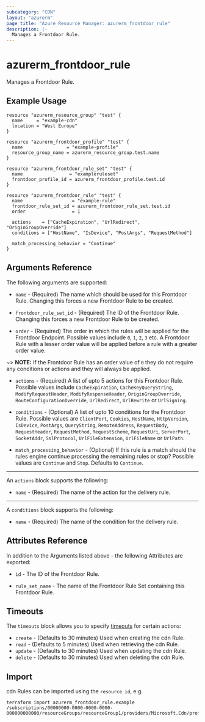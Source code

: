 ```yaml
---
subcategory: "CDN"
layout: "azurerm"
page_title: "Azure Resource Manager: azurerm_frontdoor_rule"
description: |-
  Manages a Frontdoor Rule.
---
```


# azurerm_frontdoor_rule

Manages a Frontdoor Rule.

## Example Usage

```hcl
resource "azurerm_resource_group" "test" {
  name     = "example-cdn"
  location = "West Europe"
}

resource "azurerm_frontdoor_profile" "test" {
  name                = "example-profile"
  resource_group_name = azurerm_resource_group.test.name
}

resource "azurerm_frontdoor_rule_set" "test" {
  name                 = "exampleruleset"
  frontdoor_profile_id = azurerm_frontdoor_profile.test.id
}

resource "azurerm_frontdoor_rule" "test" {
  name                  = "example-rule"
  frontdoor_rule_set_id = azurerm_frontdoor_rule_set.test.id
  order                 = 1

  actions    = ["CacheExpiration", "UrlRedirect", "OriginGroupOverride"]
  conditions = ["HostName", "IsDevice", "PostArgs", "RequestMethod"]

  match_processing_behavior = "Continue"
}
```

## Arguments Reference

The following arguments are supported:

* `name` - (Required) The name which should be used for this Frontdoor Rule. Changing this forces a new Frontdoor Rule to be created.

* `frontdoor_rule_set_id` - (Required) The ID of the Frontdoor Rule. Changing this forces a new Frontdoor Rule to be created.

* `order` - (Required) The order in which the rules will be applied for the Frontdoor Endpoint. Possible values include `0`, `1`, `2`, `3` etc. A Frontdoor Rule with a lesser order value will be applied before a rule with a greater order value. 

~> **NOTE:** If the Frontdoor Rule has an order value of `0` they do not require any conditions or actions and they will always be applied.

* `actions` - (Required) A list of upto 5 actions for this Frontdoor Rule. Possible values include `CacheExpiration`, `CacheKeyQueryString`, `ModifyRequestHeader`, `ModifyResponseHeader`, `OriginGroupOverride`, `RouteConfigurationOverride`, `UrlRedirect`, `UrlRewrite` or `UrlSigning`.

* `conditions` - (Optional) A list of upto 10 conditions for the Frontdoor Rule. Possible values are `ClientPort`, `Cookies`, `HostName`, `HttpVersion`, `IsDevice`, `PostArgs`, `QueryString`, `RemoteAddress`, `RequestBody`, `RequestHeader`, `RequestMethod`, `RequestScheme`, `RequestUri`, `ServerPort`, `SocketAddr`, `SslProtocol`, `UrlFileExtension`, `UrlFileName` or `UrlPath`.

* `match_processing_behavior` - (Optional) If this rule is a match should the rules engine continue processing the remaining rules or stop? Possible values are `Continue` and `Stop`. Defaults to `Continue`.

---

An `actions` block supports the following:

* `name` - (Required) The name of the action for the delivery rule.

---

A `conditions` block supports the following:

* `name` - (Required) The name of the condition for the delivery rule.

## Attributes Reference

In addition to the Arguments listed above - the following Attributes are exported:

* `id` - The ID of the Frontdoor Rule.

* `rule_set_name` - The name of the Frontdoor Rule Set containing this Frontdoor Rule.

## Timeouts

The `timeouts` block allows you to specify [timeouts](https://www.terraform.io/docs/configuration/resources.html#timeouts) for certain actions:

* `create` - (Defaults to 30 minutes) Used when creating the cdn Rule.
* `read` - (Defaults to 5 minutes) Used when retrieving the cdn Rule.
* `update` - (Defaults to 30 minutes) Used when updating the cdn Rule.
* `delete` - (Defaults to 30 minutes) Used when deleting the cdn Rule.

## Import

cdn Rules can be imported using the `resource id`, e.g.

```shell
terraform import azurerm_frontdoor_rule.example /subscriptions/00000000-0000-0000-0000-000000000000/resourceGroups/resourceGroup1/providers/Microsoft.Cdn/profiles/profile1/ruleSets/ruleSet1/rules/rule1
```
